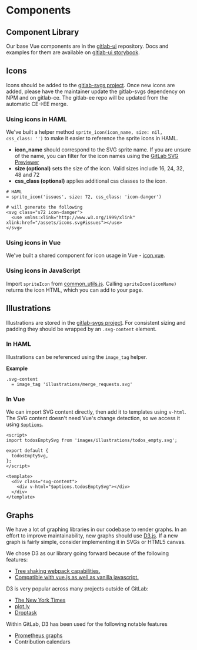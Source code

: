 # Components

## Component Library

Our base Vue components are in the [gitlab-ui](https://gitlab.com/gitlab-org/gitlab-ui) repository. Docs and examples for them are available on [gitlab-ui storybook](https://gitlab-org.gitlab.io/gitlab-ui/).

## Icons

Icons should be added to the [gitlab-svgs project][gitlab-svgs-project]. Once new icons are added, please have the maintainer update the gitlab-svgs dependency on NPM and on gitlab-ce. The gitlab-ee repo will be updated from the automatic CE->EE merge.

### Using icons in HAML

We've built a helper method `sprite_icon(icon_name, size: nil, css_class: '')` to make it easier to reference the sprite icons in HAML.

- **icon_name** should correspond to the SVG sprite name. If you are unsure of the name, you can filter for the icon names using the [GitLab SVG Previewer][svg-previewer]
- **size (optional)** sets the size of the icon. Valid sizes include 16, 24, 32, 48 and 72
- **css_class (optional)** applies additional css classes to the icon.

```
# HAML
= sprite_icon('issues', size: 72, css_class: 'icon-danger')

# will generate the following
<svg class="s72 icon-danger">
  <use xmlns:xlink="http://www.w3.org/1999/xlink" xlink:href="/assets/icons.svg#issues"></use>
</svg>
```

### Using icons in Vue

We've built a shared component for icon usage in Vue - [icon.vue][icon-vue].

### Using icons in JavaScript

Import `spriteIcon` from [common_utils.js][common-utils]. Calling `spriteIcon(iconName)` returns the icon HTML, which you can add to your page.

## Illustrations

Illustrations are stored in the [gitlab-svgs project][gitlab-svgs-project]. For consistent sizing and padding they should be wrapped by an `.svg-content` element.

### In HAML

Illustrations can be referenced using the `image_tag` helper.

**Example**

```haml
.svg-content
  = image_tag 'illustrations/merge_requests.svg'
```

### In Vue

We can import SVG content directly, then add it to templates using `v-html`. The SVG content doesn't need Vue's change detection, so we access it using [`$options`][vue-options].

```
<script>
import todosEmptySvg from 'images/illustrations/todos_empty.svg';

export default {
  todosEmptySvg,
};
</script>

<template>
  <div class="svg-content">
    <div v-html="$options.todosEmptySvg"></div>
  </div>
</template>
```

## Graphs

We have a lot of graphing libraries in our codebase to render graphs. In an effort to improve maintainability, new graphs should use [D3.js](https://d3js.org/). If a new graph is fairly simple, consider implementing it in SVGs or HTML5 canvas.

We chose D3 as our library going forward because of the following features:

* [Tree shaking webpack capabilities.](https://github.com/d3/d3/blob/master/CHANGES.md#changes-in-d3-40)
* [Compatible with vue.js as well as vanilla javascript.](https://github.com/d3/d3/blob/master/CHANGES.md#changes-in-d3-40)

D3 is very popular across many projects outside of GitLab:

* [The New York Times](https://archive.nytimes.com/www.nytimes.com/interactive/2012/02/13/us/politics/2013-budget-proposal-graphic.html)
* [plot.ly](https://plot.ly/)
* [Droptask](https://www.droptask.com/)

Within GitLab, D3 has been used for the following notable features

* [Prometheus graphs](https://docs.gitlab.com/ee/user/project/integrations/prometheus.html)
* Contribution calendars


[gitlab-svgs-project]: https://gitlab.com/gitlab-org/gitlab-svgs
[svg-previewer]: http://gitlab-org.gitlab.io/gitlab-svgs/
[icon-vue]: https://gitlab.com/gitlab-org/gitlab-ce/blob/master/app/assets/javascripts/vue_shared/components/icon.vue
[common-utils]: https://gitlab.com/gitlab-org/gitlab-ce/blob/master/app/assets/javascripts/lib/utils/common_utils.js
[vue-options]: https://vuejs.org/v2/api/#vm-options
